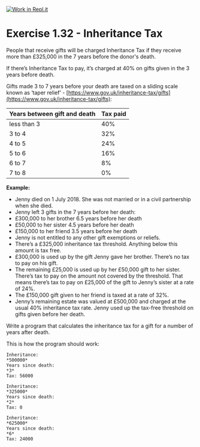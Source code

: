 [![Work in Repl.it](https://classroom.github.com/assets/work-in-replit-14baed9a392b3a25080506f3b7b6d57f295ec2978f6f33ec97e36a161684cbe9.svg)](https://classroom.github.com/online_ide?assignment_repo_id=2831439&assignment_repo_type=AssignmentRepo)
# Exercise 1.32 - Inheritance Tax

People that receive gifts will be charged Inheritance Tax if they receive more than £325,000 in the 7 years before the donor's death.

If there’s Inheritance Tax to pay, it’s charged at 40% on gifts given in the 3 years before death.

Gifts made 3 to 7 years before your death are taxed on a sliding scale known as ‘taper relief’ - [https://www.gov.uk/inheritance-tax/gifts](https://www.gov.uk/inheritance-tax/gifts):

| Years between gift and death | Tax paid |
| -------------------- | ----------------------|
| less than 3      | 40%                   |
| 3 to 4     | 32%                |
| 4 to 5   | 24%                 |
| 5 to 6 | 16%                |
| 6 to 7   | 8%               |
| 7 to 8   | 0%               |

**Example:**
- Jenny died on 1 July 2018. She was not married or in a civil partnership when she died.
- Jenny left 3 gifts in the 7 years before her death:
- £300,000 to her brother 6.5 years before her death
- £50,000 to her sister 4.5 years before her death
- £150,000 to her friend 3.5 years before her death
- Jenny is not entitled to any other gift exemptions or reliefs.
- There’s a £325,000 inheritance tax threshold. Anything below this amount is tax free.
- £300,000 is used up by the gift Jenny gave her brother. There’s no tax to pay on his gift.
- The remaining £25,000 is used up by her £50,000 gift to her sister. There’s tax to pay on the amount not covered by the threshold. That means there’s tax to pay on £25,000 of the gift to Jenny’s sister at a rate of 24%.
- The £150,000 gift given to her friend is taxed at a rate of 32%.
- Jenny’s remaining estate was valued at £500,000 and charged at the usual 40% inheritance tax rate. Jenny used up the tax-free threshold on gifts given before her death.

Write a program that calculates the inheritance tax for a gift for a number of years after death.

This is how the program should work:

```plaintext
Inheritance:
*500000*
Years since death:
*3*
Tax: 56000
```


```plaintext
Inheritance:
*325000*
Years since death:
*2*
Tax: 0
```

```plaintext
Inheritance:
*625000*
Years since death:
*6*
Tax: 24000
```
